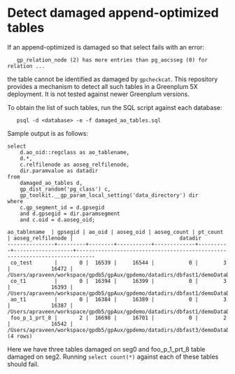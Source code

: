 # Detect damaged append-optimized tables

If an append-optimized is damaged so that select fails with an error:

```
   gp_relation_node (2) has more entries than pg_aocsseg (0) for relation ...
```

the table cannot be identified as damaged by `gpcheckcat`.  This
repository provides a mechanism to detect all such tables in a
Greenplum 5X deployment.  It is not tested against newer Greenplum
versions.

To obtain the list of such tables, run the SQL script against each
database:

```
   psql -d <database> -e -f damaged_ao_tables.sql
```

Sample output is as follows:

```
select
    d.ao_oid::regclass as ao_tablename,
    d.*,
    c.relfilenode as aoseg_relfilenode,
    dir.paramvalue as datadir
from
    damaged_ao_tables d,
    gp_dist_random('pg_class') c,
    gp_toolkit.__gp_param_local_setting('data_directory') dir
where
    c.gp_segment_id = d.gpsegid
    and d.gpsegid = dir.paramsegment
    and c.oid = d.aoseg_oid;

ao_tablename  | gpsegid | ao_oid | aoseg_oid | aoseg_count | pt_count | aoseg_relfilenode |                                  datadir                                   
---------------+---------+--------+-----------+-------------+----------+-------------------+----------------------------------------------------------------------------
 co_test       |       0 |  16539 |     16544 |           0 |        3 |             16472 | /Users/apraveen/workspace/gpdb5/gpAux/gpdemo/datadirs/dbfast1/demoDataDir0
 co_t1         |       0 |  16394 |     16399 |           0 |        3 |             16393 | /Users/apraveen/workspace/gpdb5/gpAux/gpdemo/datadirs/dbfast1/demoDataDir0
 ao_t1         |       0 |  16384 |     16389 |           0 |        3 |             16387 | /Users/apraveen/workspace/gpdb5/gpAux/gpdemo/datadirs/dbfast1/demoDataDir0
 foo_p_1_prt_8 |       2 |  16698 |     16701 |           0 |        2 |             16542 | /Users/apraveen/workspace/gpdb5/gpAux/gpdemo/datadirs/dbfast3/demoDataDir2
(4 rows)
```

Here we have three tables damaged on seg0 and foo_p_1_prt_8 table
damaged on seg2.  Running `select count(*)` against each of these
tables should fail.